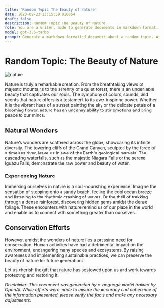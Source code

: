 ```yaml
---
title: 'Random Topic The Beauty of Nature'
date: 2023-09-23 13:15:59.016864
draft: false
description: Random Topic The Beauty of Nature
role: You are a writer, made to generate documents in markdown format. It is very important that all of the documents you generate are in valid markdown format.
model: gpt-3.5-turbo
prompt: Generate a markdown formatted document about a random topic. At the bottom, include a disclaimer explaining that the document was generated by you. The first line of the document should be the title. Make sure that the entire document is in proper markdown format, using a mix of various tags to make the document visually appealing.
---
```


# Random Topic: The Beauty of Nature

![nature](https://images.unsplash.com/photo-1506384936229-752941c42c8f)

Nature is truly a remarkable creation. From the breathtaking views of majestic mountains to the serenity of a quiet forest, there is an undeniable beauty that captivates our souls. The symphony of colors, sounds, and scents that nature offers is a testament to its awe-inspiring power. Whether it is the vibrant hues of a sunset painting the sky or the delicate petals of a blooming flower, nature has an uncanny ability to stir emotions and bring peace to our minds.

## Natural Wonders

Nature's wonders are scattered across the globe, showcasing its infinite diversity. The towering cliffs of the Grand Canyon, sculpted by the force of a timeless river, leave us in awe of the Earth's geological marvels. The cascading waterfalls, such as the majestic Niagara Falls or the serene Iguazu Falls, demonstrate the raw power and beauty of water. 

### Experiencing Nature

Immersing ourselves in nature is a soul-nourishing experience. Imagine the sensation of stepping onto a sandy beach, feeling the cool ocean breeze and listening to the rhythmic crashing of waves. Or the thrill of trekking through a dense rainforest, discovering hidden gems amidst the dense foliage. These encounters with nature remind us of our place in the world and enable us to connect with something greater than ourselves.

## Conservation Efforts

However, amidst the wonders of nature lies a pressing need for conservation. Human activities have had a detrimental impact on the environment, endangering many species and ecosystems. By raising awareness and implementing sustainable practices, we can preserve the beauty of nature for future generations.

Let us cherish the gift that nature has bestowed upon us and work towards protecting and restoring it.

*Disclaimer: This document was generated by a language model trained by OpenAI. While efforts were made to ensure the accuracy and coherence of the information presented, please verify the facts and make any necessary adjustments.*